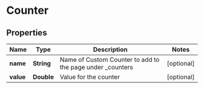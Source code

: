 

# Counter


## Properties

| Name | Type | Description | Notes |
|------------ | ------------- | ------------- | -------------|
|**name** | **String** | Name of Custom Counter to add to the page under _counters |  [optional] |
|**value** | **Double** | Value for the counter |  [optional] |



